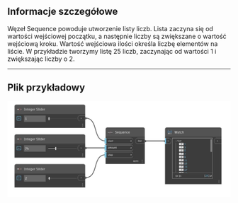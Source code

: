 ## Informacje szczegółowe
Węzeł Sequence powoduje utworzenie listy liczb. Lista zaczyna się od wartości wejściowej początku, a następnie liczby są zwiększane o wartość wejściową kroku. Wartość wejściowa ilości określa liczbę elementów na liście. W przykładzie tworzymy listę 25 liczb, zaczynając od wartości 1 i zwiększając liczby o 2.
___
## Plik przykładowy

![Sequence](./CoreNodeModels.Sequence_img.jpg)

